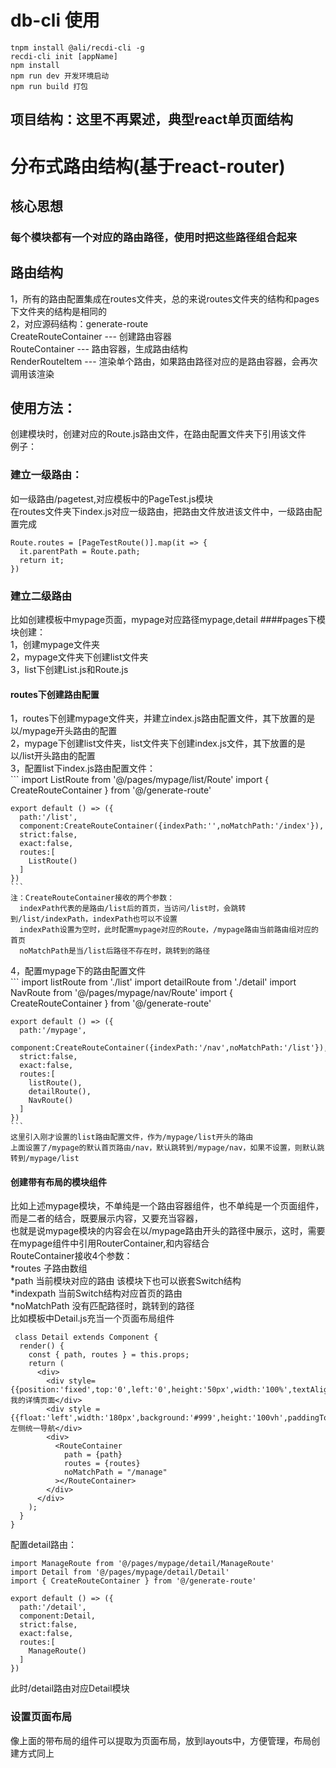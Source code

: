 # db-cli 使用  
  
```
tnpm install @ali/recdi-cli -g
recdi-cli init [appName]
npm install 
npm run dev 开发环境启动
npm run build 打包
```

## 项目结构：这里不再累述，典型react单页面结构  


# 分布式路由结构(基于react-router)  

## 核心思想  
### 每个模块都有一个对应的路由路径，使用时把这些路径组合起来

## 路由结构  
1，所有的路由配置集成在routes文件夹，总的来说routes文件夹的结构和pages下文件夹的结构是相同的  
2，对应源码结构：generate-route  
  CreateRouteContainer --- 创建路由容器  
  RouteContainer --- 路由容器，生成路由结构  
  RenderRouteItem --- 渲染单个路由，如果路由路径对应的是路由容器，会再次调用该渲染  

## 使用方法：  
创建模块时，创建对应的Route.js路由文件，在路由配置文件夹下引用该文件  
例子：
  ### 建立一级路由：  
  如一级路由/pagetest,对应模板中的PageTest.js模块  
  在routes文件夹下index.js对应一级路由，把路由文件放进该文件中，一级路由配置完成  
  ```
  Route.routes = [PageTestRoute()].map(it => {
    it.parentPath = Route.path;
    return it;
  })
  ```
  ### 建立二级路由  
  比如创建模板中mypage页面，mypage对应路径mypage,detail
  ####pages下模块创建：  
  1，创建mypage文件夹  
  2，mypage文件夹下创建list文件夹  
  3，list下创建List.js和Route.js  
  #### routes下创建路由配置  
  1，routes下创建mypage文件夹，并建立index.js路由配置文件，其下放置的是以/mypage开头路由的配置  
  2，mypage下创建list文件夹，list文件夹下创建index.js文件，其下放置的是以/list开头路由的配置  
  3，配置list下index.js路由配置文件：  
    ```
    import ListRoute from '@/pages/mypage/list/Route'
    import { CreateRouteContainer } from '@/generate-route'

    export default () => ({
      path:'/list',
      component:CreateRouteContainer({indexPath:'',noMatchPath:'/index'}),
      strict:false,
      exact:false,
      routes:[
        ListRoute()
      ]
    })
    ```
    注：CreateRouteContainer接收的两个参数：  
      indexPath代表的是路由/list后的首页，当访问/list时，会跳转到/list/indexPath，indexPath也可以不设置  
      indexPath设置为空时，此时配置mypage对应的Route，/mypage路由当前路由组对应的首页  
      noMatchPath是当/list后路径不存在时，跳转到的路径  
  4，配置mypage下的路由配置文件  
    ```
    import listRoute from './list'
    import detailRoute from './detail'
    import NavRoute from '@/pages/mypage/nav/Route'
    import { CreateRouteContainer } from '@/generate-route'

    export default () => ({
      path:'/mypage',
      component:CreateRouteContainer({indexPath:'/nav',noMatchPath:'/list'}),
      strict:false,
      exact:false,
      routes:[
        listRoute(),
        detailRoute(),
        NavRoute()
      ]
    })
    ```
    这里引入刚才设置的list路由配置文件，作为/mypage/list开头的路由  
    上面设置了/mypage的默认首页路由/nav，默认跳转到/mypage/nav，如果不设置，则默认跳转到/mypage/list  
  #### 创建带有布局的模块组件  
    
  比如上述mypage模块，不单纯是一个路由容器组件，也不单纯是一个页面组件，而是二者的结合，既要展示内容，又要充当容器，  
  也就是说mypage模块的内容会在以/mypage路由开头的路径中展示，这时，需要在mypage组件中引用RouterContainer,和内容结合  
  RouteContainer接收4个参数：  
    *routes 子路由数组  
    *path 当前模块对应的路由 该模块下也可以嵌套Switch结构  
    *indexpath 当前Switch结构对应首页的路由  
    *noMatchPath 没有匹配路径时，跳转到的路径  
  比如模板中Detail.js充当一个页面布局组件   
    
  ```
   class Detail extends Component {
    render() {
      const { path, routes } = this.props;
      return (
        <div>
          <div style={{position:'fixed',top:'0',left:'0',height:'50px',width:'100%',textAlign:'center',background:'#ccc'}}>我的详情页面</div>
          <div style = {{float:'left',width:'180px',background:'#999',height:'100vh',paddingTop:'100px'}}>左侧统一导航</div>
          <div>
            <RouteContainer
              path = {path}
              routes = {routes}
              noMatchPath = "/manage"
            ></RouteContainer>
          </div>
        </div>
      );
    }
  }
  ```
  配置detail路由：  

  ```
  import ManageRoute from '@/pages/mypage/detail/ManageRoute'
  import Detail from '@/pages/mypage/detail/Detail'
  import { CreateRouteContainer } from '@/generate-route'

  export default () => ({
    path:'/detail',
    component:Detail,
    strict:false,
    exact:false,
    routes:[
      ManageRoute()
    ]
  })
  ```
  此时/detail路由对应Detail模块  

  ### 设置页面布局  
  像上面的带布局的组件可以提取为页面布局，放到layouts中，方便管理，布局创建方式同上





